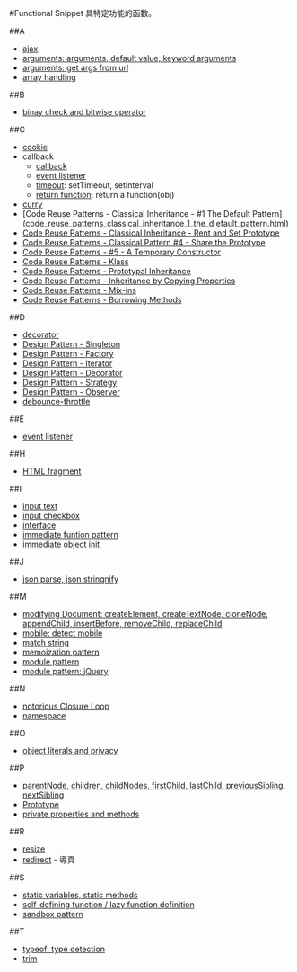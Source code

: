 #Functional Snippet
具特定功能的函數。

##A
- [ajax](ajax.html)
- [arguments: arguments, default value, keyword arguments](arguments.html)
- [arguments: get args from url](get_args_from_url.html)
- [array handling](array_handling_201310281831)

##B
- [binay check and bitwise operator](binay_check_and_bitwise_operator)

##C
- [cookie](jquery.cookie.js)
- callback
	- [callback](callback.html)
	- [event listener](event_listener.html)
	- [timeout](timeout.html): setTimeout, setInterval
	- [return function](return_function.html): return a function(obj)
- [curry](curry.html)
- [Code Reuse Patterns - Classical Inheritance - #1 The Default Pattern](code_reuse_patterns_classical_inheritance_1_the_d efault_pattern.html)
- [Code Reuse Patterns - Classical Inheritance - Rent and Set Prototype](code_reuse_patterns_classical_inheritance_3_rent_and_set_prototype.html)
- [Code Reuse Patterns - Classical Pattern #4 - Share the Prototype](code_reuse_patterns_classical_inheritance_4_rent_and_share_the_prototype.html)
- [Code Reuse Patterns - #5 - A Temporary Constructor](code_reuse_patterns_classical_inheritance_5_a_temporary_constructor.html)
- [Code Reuse Patterns - Klass](code_reuse_patterns_klass.html)
- [Code Reuse Patterns - Prototypal Inheritance](code_reuse_patterns_prototypal_inheritance.html)
- [Code Reuse Patterns - Inheritance by Copying Properties](code_reuse_patterns_inheritance_by_copying_properties.html)
- [Code Reuse Patterns - Mix-ins](code_reuse_patterns_mixins.html)
- [Code Reuse Patterns - Borrowing Methods](code_reuse_patterns_borrowing_methods.html)
 
##D
- [decorator](decorators.html)
- [Design Pattern - Singleton](design_pattern_singleton.html)
- [Design Pattern - Factory](design_pattern_factory.html)
- [Design Pattern - Iterator](design_pattern_iterator.html) 
- [Design Pattern - Decorator](design_pattern_decorator.html) 
- [Design Pattern - Strategy](design_pattern_strategy)
- [Design Pattern - Observer](design_pattern_observer)
- [debounce-throttle](debounce-throttle)

##E
- [event listener](event_listener.html)

##H
- [HTML fragment](html_fragment.html)

##I
- [input text](input_text.html)
- [input checkbox](input_checked.html)
- [interface](interface.html)
- [immediate funtion pattern](immediate_funtion_pattern.html)
- [immediate object init](immediate_object_init.html)

##J
- [json parse, json stringnify](json_parse_stringnify.html)

##M
- [modifying Document: createElement, createTextNode, cloneNode, appendChild, insertBefore, removeChild, replaceChild](modifying_document.html)
- [mobile: detect mobile](detect_mobile.txt)
- [match string](match_string)
- [memoization pattern](memoization_pattern.html)
- [module pattern](module_pattern.html)
- [module pattern: jQuery](module_pattern_jquery.html)

##N
- [notorious Closure Loop](notorious_closure_loop.html)
- [namespace](namespace.html)

##O
- [object literals and privacy](object_literals_and_privacy.html)

##P
- [parentNode, children, childNodes, firstChild, lastChild, previousSibling, nextSibling](parentNode_children_childNodes_firstChild_lastChild_previousSibling_nextSibling.html)
- [Prototype](prototype_1.html)
- [private properties and methods](private_properties_and_methods.html)

##R
- [resize](resize.html)
- [redirect](redirect.html) - 導頁

##S
- [static variables, static methods](static_variables_static_methods.html)
- [self-defining function / lazy function definition](self-defining-function.html)
- [sandbox pattern](sandbox_pattern.html)

##T
- [typeof: type detection](typeof.html)
- [trim](trim_201308062236)
